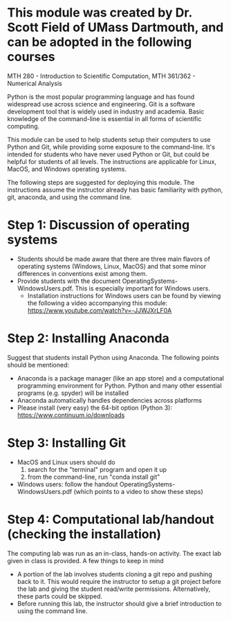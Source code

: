 # This module was created by Dr. Scott Field of UMass Dartmouth, and can be adopted in the following courses

MTH 280 - Introduction to Scientific Computation, MTH 361/362 - Numerical Analysis

Python is the most popular programming language and has found widespread use across science and engineering. Git is a software development tool that is widely used in industry and academia. Basic knowledge of the command-line is essential in all forms of scientific computing.

This module can be used to help students setup their computers to use Python and Git, while providing some exposure to the command-line. It's intended for students who have never used Python or Git, but could be helpful for students of all levels. The instructions are applicable for Linux, MacOS, and Windows operating systems. 

The following steps are suggested for deploying this module. The instructions assume the instructor already has basic familiarity with python, git, anaconda, and using the command line.

# Step 1: Discussion of operating systems 

* Students should be made aware that there are three main flavors of operating systems (Windows, Linux, MacOS) and that some minor differences in conventions exist among them.
* Provide students with the document OperatingSystems-WindowsUsers.pdf. This is especially important for Windows users.
  * Installation instructions for Windows users can be found by viewing the following a video accompanying this module: https://www.youtube.com/watch?v=-JJWJXrLF0A

# Step 2: Installing Anaconda

Suggest that students install Python using Anaconda. The following points should be mentioned:

* Anaconda is a package manager (like an app store) and a computational programming environment for Python. Python and many other essential programs (e.g. spyder) will be installed
* Anaconda automatically handles dependencies across platforms
* Please install (very easy) the 64-bit option (Python 3): https://www.continuum.io/downloads

# Step 3: Installing Git

* MacOS and Linux users should do
  1. search for the "terminal" program and open it up
  2. from the command-line, run "conda install git"
* Windows users: follow the handout OperatingSystems-WindowsUsers.pdf (which points to a video to show these steps)

# Step 4: Computational lab/handout (checking the installation)

The computing lab was run as an in-class, hands-on activity. The exact lab given in class is provided. A few things to keep in mind

* A portion of the lab involves students cloning a git repo and pushing back to it. This would require the instructor to setup a git project before the lab and giving the student read/write permissions. Alternatively, these parts could be skipped. 
* Before running this lab, the instructor should give a brief introduction to using the command line. 
